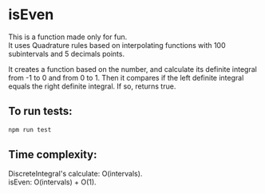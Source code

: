 # isEven

This is a function made only for fun.\
It uses Quadrature rules based on interpolating functions with 100 subintervals and 5 decimals points.

It creates a function based on the number, and calculate its definite integral from -1 to 0 and from 0 to 1.
Then it compares if the left definite integral equals the right definite integral. If so, returns true.

## To run tests:
```bash
npm run test
```

## Time complexity:
DiscreteIntegral's calculate: O(intervals).\
isEven: O(intervals) + O(1).
